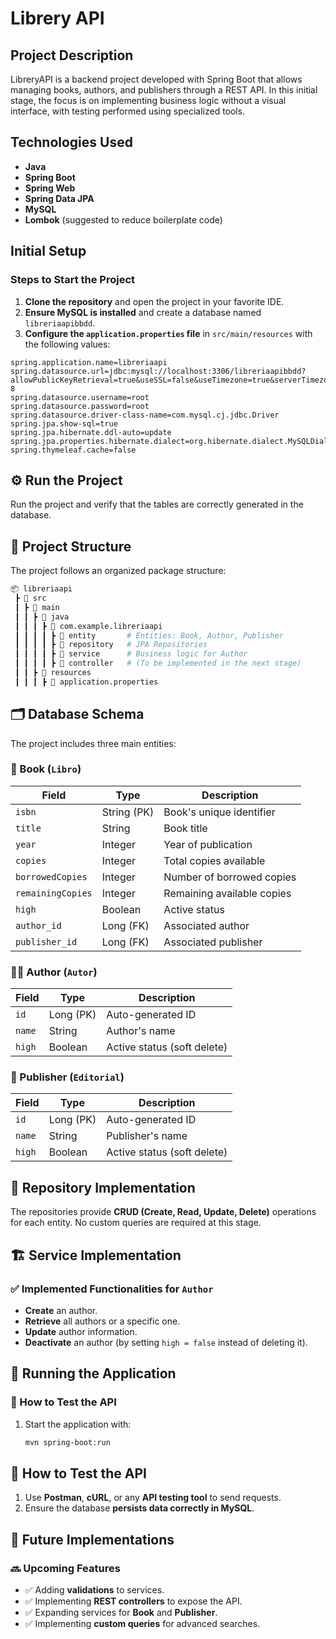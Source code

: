 # Librery API

## Project Description

LibreryAPI is a backend project developed with Spring Boot that allows managing books, authors, and publishers through
a REST API. In this initial stage, the focus is on implementing business logic without a visual interface, with testing
performed using specialized tools.

## Technologies Used

- **Java**
- **Spring Boot**
- **Spring Web**
- **Spring Data JPA**
- **MySQL**
- **Lombok** (suggested to reduce boilerplate code)

## Initial Setup

### Steps to Start the Project

1. **Clone the repository** and open the project in your favorite IDE.
2. **Ensure MySQL is installed** and create a database named `libreriaapibbdd`.
3. **Configure the `application.properties` file** in `src/main/resources` with the following values:

```properties
spring.application.name=libreriaapi
spring.datasource.url=jdbc:mysql://localhost:3306/libreriaapibbdd?allowPublicKeyRetrieval=true&useSSL=false&useTimezone=true&serverTimezone=GMT&characterEncoding=UTF-8
spring.datasource.username=root
spring.datasource.password=root
spring.datasource.driver-class-name=com.mysql.cj.jdbc.Driver
spring.jpa.show-sql=true
spring.jpa.hibernate.ddl-auto=update
spring.jpa.properties.hibernate.dialect=org.hibernate.dialect.MySQLDialect
spring.thymeleaf.cache=false
```

## ⚙️ Run the Project

Run the project and verify that the tables are correctly generated in the database.

## 📂 Project Structure

The project follows an organized package structure:

```bash
📦 libreriaapi
 ┣ 📂 src
 ┃ ┣ 📂 main
 ┃ ┃ ┣ 📂 java
 ┃ ┃ ┃ ┣ 📂 com.example.libreriaapi
 ┃ ┃ ┃ ┃ ┣ 📂 entity       # Entities: Book, Author, Publisher
 ┃ ┃ ┃ ┃ ┣ 📂 repository   # JPA Repositories
 ┃ ┃ ┃ ┃ ┣ 📂 service      # Business logic for Author
 ┃ ┃ ┃ ┃ ┣ 📂 controller   # (To be implemented in the next stage)
 ┃ ┃ ┣ 📂 resources
 ┃ ┃ ┃ ┣ 📜 application.properties
```

## 🗂 Database Schema

The project includes three main entities:

### 📘 Book (`Libro`)

| Field             | Type        | Description                |
|-------------------|-------------|----------------------------|
| `isbn`            | String (PK) | Book's unique identifier   |
| `title`           | String      | Book title                 |
| `year`            | Integer     | Year of publication        |
| `copies`          | Integer     | Total copies available     |
| `borrowedCopies`  | Integer     | Number of borrowed copies  |
| `remainingCopies` | Integer     | Remaining available copies |
| `high`            | Boolean     | Active status              |
| `author_id`       | Long (FK)   | Associated author          |
| `publisher_id`    | Long (FK)   | Associated publisher       |

### 🧑‍🎓 Author (`Autor`)

| Field  | Type      | Description                 |
|--------|-----------|-----------------------------|
| `id`   | Long (PK) | Auto-generated ID           |
| `name` | String    | Author's name               |
| `high` | Boolean   | Active status (soft delete) |

### 🏢 Publisher (`Editorial`)

| Field  | Type      | Description                 |
|--------|-----------|-----------------------------|
| `id`   | Long (PK) | Auto-generated ID           |
| `name` | String    | Publisher's name            |
| `high` | Boolean   | Active status (soft delete) |

## 📑 Repository Implementation

The repositories provide **CRUD (Create, Read, Update, Delete)** operations for each entity. No custom queries are
required at this stage.

## 🏗 Service Implementation

### ✅ Implemented Functionalities for `Author`

- **Create** an author.
- **Retrieve** all authors or a specific one.
- **Update** author information.
- **Deactivate** an author (by setting `high = false` instead of deleting it).

## 🚀 Running the Application

### 🧪 How to Test the API

1. Start the application with:
   ```sh
   mvn spring-boot:run
    ```

## 🧪 How to Test the API
1. Use **Postman**, **cURL**, or any **API testing tool** to send requests.
2. Ensure the database **persists data correctly in MySQL**.

## 📌 Future Implementations
### 🔜 Upcoming Features
- ✅ Adding **validations** to services.
- ✅ Implementing **REST controllers** to expose the API.
- ✅ Expanding services for **Book** and **Publisher**.
- ✅ Implementing **custom queries** for advanced searches.